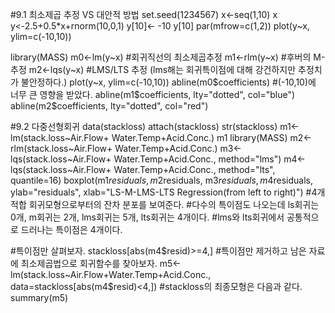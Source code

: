 #9.1 최소제곱 추정 VS 대안적 방법
set.seed(1234567)
x<-seq(1,10)
x
y<-2.5+0.5*x+rnorm(10,0,1)
y[10]<- -10
y[10]
par(mfrow=c(1,2))
plot(y~x, ylim=c(-10,10))

library(MASS)
m0<-lm(y~x) #회귀직선의 최소제곱추정
m1<-rlm(y~x) #후버의 M-추정
m2<-lqs(y~x) #LMS/LTS 추정 (lms해는 회귀특이점에 대해 강건하지만 추정치가 불안정하다.)
plot(y~x, ylim=c(-10,10))
abline(m0$coefficients) #(-10,10)에 너무 큰 영향을 받았다.
abline(m1$coefficients, lty="dotted", col="blue")
abline(m2$coefficients, lty="dotted", col="red")


#9.2 다중선형회귀
data(stackloss)
attach(stackloss)
str(stackloss)
m1<-lm(stack.loss~Air.Flow+ Water.Temp+Acid.Conc.)
m1
library(MASS)
m2<-rlm(stack.loss~Air.Flow+ Water.Temp+Acid.Conc.)
m3<-lqs(stack.loss~Air.Flow+ Water.Temp+Acid.Conc., method="lms")
m4<-lqs(stack.loss~Air.Flow+ Water.Temp+Acid.Conc., method="lts", quantile=16)
boxplot(m1$residuals, m2$residuals, m3$residuals, m4$residuals, 
        ylab="residuals", xlab="LS-M-LMS-LTS Regression(from left to right)")
#4개 적합 회귀모형으로부터의 잔차 분포를 보여준다. 
#다수의 특이점도 나오는데 ls회귀는 0개, m회귀는 2개, lms회귀는 5개, lts회귀는 4개이다.
#lms와 lts회귀에서 공통적으로 드러나는 특이점은 4개이다.

#특이점만 살펴보자.
stackloss[abs(m4$resid)>=4,] 
#특이점만 제거하고 남은 자료에 최소제곱법으로 회귀함수를 찾아보자.
m5<-lm(stack.loss~Air.Flow+Water.Temp+Acid.Conc., data=stackloss[abs(m4$resid)<4,])
#stackloss의 최종모형은 다음과 같다.
summary(m5)

